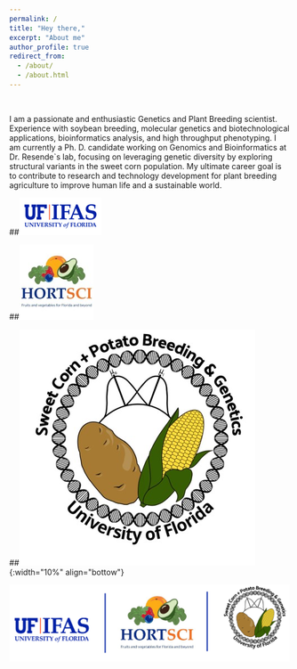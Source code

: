 ```yaml
---
permalink: /
title: "Hey there,"
excerpt: "About me"
author_profile: true
redirect_from: 
  - /about/
  - /about.html
---
```


<br>

I am a passionate   and   enthusiastic   Genetics   and   Plant   Breeding   scientist. Experience with soybean breeding, molecular genetics and biotechnological applications, bioinformatics analysis, and high throughput phenotyping. I am currently a Ph. D. candidate working on Genomics and Bioinformatics at Dr. Resende`s lab, focusing on leveraging genetic diversity by exploring structural variants in the sweet corn population. My ultimate career goal is to contribute to research and technology development for plant breeding agriculture to improve human life and a sustainable world.

##![ifas](../assets/images/ifas.png)

##![HOS](../assets/images/HOS.jpg)

##![lab](../assets/images/lab_log.jpg){:width="10%" align="bottow"}

![ifas](../assets/images/logos.png)
